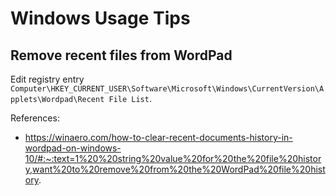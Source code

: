 # Windows Usage Tips

## Remove recent files from WordPad

Edit registry entry `Computer\HKEY_CURRENT_USER\Software\Microsoft\Windows\CurrentVersion\Applets\Wordpad\Recent File List`.

References:

- https://winaero.com/how-to-clear-recent-documents-history-in-wordpad-on-windows-10/#:~:text=1%20%20string%20value%20for%20the%20file%20history,want%20to%20remove%20from%20the%20WordPad%20file%20history.
